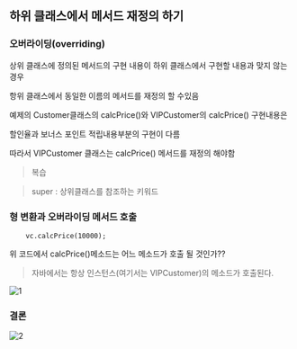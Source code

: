 
## 하위 클래스에서 메서드 재정의 하기

### 오버라이딩(overriding)

상위 클래스에 정의된 메서드의 구현 내용이 하위 클래스에서 구현할 내용과 맞지 않는 경우

항위 클래스에서 동일한 이름의 메서드를 재정의 할 수있음

예제의 Customer클래스의 calcPrice()와 VIPCustomer의 calcPrice() 구현내용은

할인율과 보너스 포인트 적립내용부분의 구현이 다름

따라서 VIPCustomer 클래스는 calcPrice() 메서드를 재정의 해야함

> 복습 

> super : 상위클래스를 참조하는 키워드


### 형 변환과 오버라이딩 메서드 호출

``` Customer vc = new VIPCustomer();
    vc.calcPrice(10000);
```

위 코드에서 calcPrice()메소드는 어느 메소드가 호출 될 것인가??

> 자바에서는 항상 인스턴스(여기서는 VIPCustomer)의 메소드가 호출된다.

![1](https://user-images.githubusercontent.com/49984996/76134077-07f6dd00-605f-11ea-8411-712de96cc63f.jpg)


### 결론

![2](https://user-images.githubusercontent.com/49984996/76134227-1f829580-6060-11ea-9916-51d77bcdceec.jpg)

